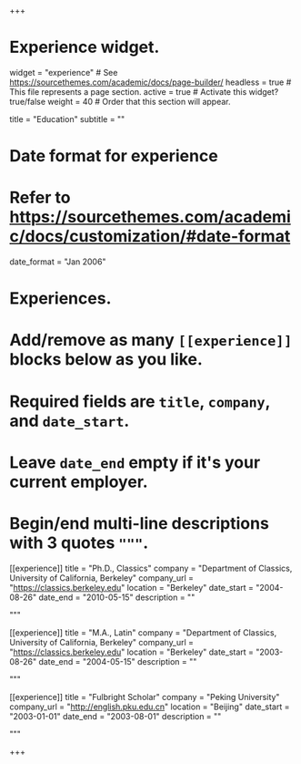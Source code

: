 +++
# Experience widget.
widget = "experience"  # See https://sourcethemes.com/academic/docs/page-builder/
headless = true  # This file represents a page section.
active = true  # Activate this widget? true/false
weight = 40  # Order that this section will appear.

title = "Education"
subtitle = ""

# Date format for experience
#   Refer to https://sourcethemes.com/academic/docs/customization/#date-format
date_format = "Jan 2006"

# Experiences.
#   Add/remove as many `[[experience]]` blocks below as you like.
#   Required fields are `title`, `company`, and `date_start`.
#   Leave `date_end` empty if it's your current employer.
#   Begin/end multi-line descriptions with 3 quotes `"""`.

[[experience]]
  title = "Ph.D., Classics"
  company = "Department of Classics, University of California, Berkeley"
  company_url = "https://classics.berkeley.edu"
  location = "Berkeley"
  date_start = "2004-08-26"
  date_end = "2010-05-15"
  description = ""
  
  """

[[experience]]
  title = "M.A., Latin"
  company = "Department of Classics, University of California, Berkeley"
  company_url = "https://classics.berkeley.edu"
  location = "Berkeley"
  date_start = "2003-08-26"
  date_end = "2004-05-15"
  description = ""
 
  """
  
 [[experience]]
  title = "Fulbright Scholar"
  company = "Peking University"
  company_url = "http://english.pku.edu.cn"
  location = "Beijing"
  date_start = "2003-01-01"
  date_end = "2003-08-01"
  description = ""
  
  """ 
  

+++
